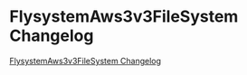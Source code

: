# FlysystemAws3v3FileSystem Changelog

[FlysystemAws3v3FileSystem Changelog](https://github.com/spryker/FlysystemAws3v3FileSystem/releases)
